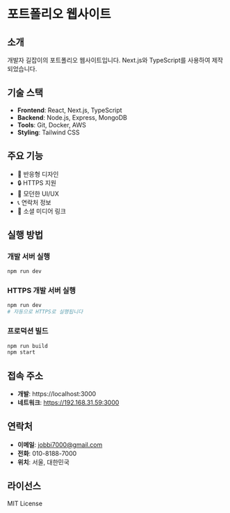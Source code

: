 # 포트폴리오 웹사이트

## 소개
개발자 길잡이의 포트폴리오 웹사이트입니다. Next.js와 TypeScript를 사용하여 제작되었습니다.

## 기술 스택
- **Frontend**: React, Next.js, TypeScript
- **Backend**: Node.js, Express, MongoDB
- **Tools**: Git, Docker, AWS
- **Styling**: Tailwind CSS

## 주요 기능
- 📱 반응형 디자인
- 🔒 HTTPS 지원
- 🎨 모던한 UI/UX
- 📞 연락처 정보
- 🔗 소셜 미디어 링크

## 실행 방법

### 개발 서버 실행
```bash
npm run dev
```

### HTTPS 개발 서버 실행
```bash
npm run dev
# 자동으로 HTTPS로 실행됩니다
```

### 프로덕션 빌드
```bash
npm run build
npm start
```

## 접속 주소
- **개발**: https://localhost:3000
- **네트워크**: https://192.168.31.59:3000

## 연락처
- **이메일**: jobbi7000@gmail.com
- **전화**: 010-8188-7000
- **위치**: 서울, 대한민국

## 라이선스
MIT License